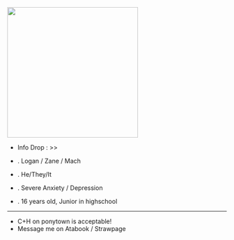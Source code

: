  <img src="https://i.pinimg.com/1200x/cc/22/e5/cc22e58331fe9a11d262382a04089f62.jpg" width="300"> 

- Info Drop : >>

- . Logan / Zane / Mach
- . He/They/It
- . Severe Anxiety / Depression
- . 16 years old, Junior in highschool

--------------------------------

- C+H on ponytown is acceptable!
- Message me on Atabook / Strawpage
  
